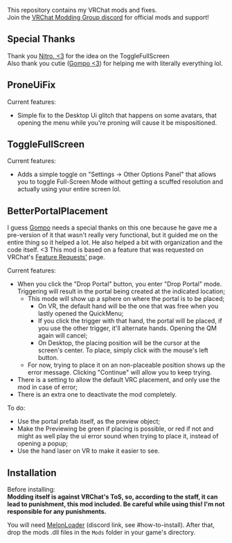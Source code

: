 ﻿This repository contains my VRChat mods and fixes. <br>
Join the [VRChat Modding Group discord](https://discord.gg/rCqKSvR) for official mods and support!

## Special Thanks
Thank you [Nitro. <3](https://github.com/nitrog0d) for the idea on the ToggleFullScreen <br>
Also thank you cutie ([Gompo <3](https://github.com/gompocp)) for helping me with literally everything lol.

## ProneUiFix
Current features:
* Simple fix to the Desktop Ui glitch that happens on some avatars, that opening the menu while you're proning will cause it be mispositioned.

## ToggleFullScreen
Current features:
* Adds a simple toggle on "Settings -> Other Options Panel" that allows you to toggle Full-Screen Mode without getting a scuffed resolution and actually using your entire screen lol.

## BetterPortalPlacement
I guess [Gompo](https://github.com/gompocp) needs a special thanks on this one because he gave me a pre-version of it that wasn't really very functional, but it guided me on the entire thing so it helped a lot. He also helped a bit with organization and the code itself. <3
This mod is based on a feature that was requested on VRChat's [Feature Requests'](https://feedback.vrchat.com/feature-requests/p/improved-portal-drop-system) page.

Current features:
* When you click the "Drop Portal" button, you enter "Drop Portal" mode. Triggering will result in the portal being created at the indicated location;
	* This mode will show up a sphere on where the portal is to be placed;
		* On VR, the default hand will be the one that was free when you lastly opened the QuickMenu;
		* If you click the trigger with that hand, the portal will be placed, if you use the other trigger, it'll alternate hands. Opening the QM again will cancel;
		* On Desktop, the placing position will be the cursor at the screen's center. To place, simply click with the mouse's left button.
	* For now, trying to place it on an non-placeable position shows up the error message. Clicking "Continue" will allow you to keep trying.
* There is a setting to allow the default VRC placement, and only use the mod in case of error;
* There is an extra one to deactivate the mod completely.

To do:
* Use the portal prefab itself, as the preview object;
* Make the Previewing be green if placing is possible, or red if not and might as well play the ui error sound when trying to place it, instead of opening a popup;
* Use the hand laser on VR to make it easier to see.

## Installation
Before installing:  
**Modding itself is against VRChat's ToS, so, according to the staff, it can lead to punishment, this mod included. Be careful while using this! I'm not responsible for any punishments.**

You will need [MelonLoader](https://discord.gg/2Wn3N2P) (discord link, see \#how-to-install).
After that, drop the mods .dll files in the `Mods` folder in your game's directory.